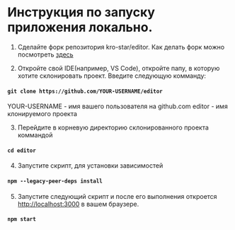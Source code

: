 # Инструкция по запуску приложения локально.

1. Сделайте форк репозитория kro-star/editor. Как делать форк можно посмотреть [здесь](https://docs.github.com/en/pull-requests/collaborating-with-pull-requests/working-with-forks/fork-a-repo)

2. Откройте свой IDE(например, VS Code), откройте папу, в которую хотите склонировать проект. Введите следующую комманду:

#### `git clone https://github.com/YOUR-USERNAME/editor`

YOUR-USERNAME - имя вашего пользователя на github.com
editor - имя клонируемого проекта

3. Перейдите в корневую директорию склонированного проекта коммандой

#### `cd editor`

4. Запустите скрипт, для установки зависимостей
   
#### `npm --legacy-peer-deps install`

5. Запустите следующий скрипт и после его выполнения откроется [http://localhost:3000](http://localhost:3000) в вашем браузере.

#### `npm start`



